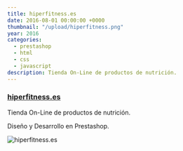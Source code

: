 ```yaml
---
title: hiperfitness.es
date: 2016-08-01 00:00:00 +0000
thumbnail: "/upload/hiperfitness.png"
year: 2016
categories:
  - prestashop
  - html
  - css
  - javascript
description: Tienda On-Line de productos de nutrición.
---
```


### [hiperfitness.es](http://hiperfitness.es/es/)

Tienda On-Line de productos de nutrición.

Diseño y Desarrollo en Prestashop.

![hiperfitness.es](/upload/hiperfitness.png)
